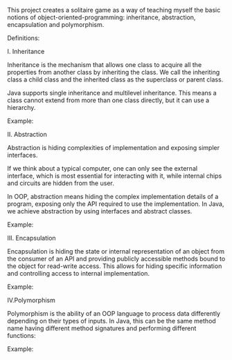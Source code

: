 This project creates a solitaire game as a way of teaching myself
the basic notions of object-oriented-programming: inheritance, abstraction,
encapsulation and polymorphism.


Definitions:

I. Inheritance

Inheritance is the mechanism that allows one class to acquire all the properties from another class by 
inheriting the class. We call the inheriting class a child class and the inherited class as the superclass 
or parent class.

Java supports single inheritance and multilevel inheritance. This means a class cannot extend from more 
than one class directly, but it can use a hierarchy.



Example:

II. Abstraction

Abstraction is hiding complexities of implementation and exposing simpler interfaces.

If we think about a typical computer, one can only see the external interface, 
which is most essential for interacting with it, while internal chips and circuits are hidden from the user.

In OOP, abstraction means hiding the complex implementation details of a program, 
exposing only the API required to use the implementation. In Java, we achieve abstraction by using 
interfaces and abstract classes.

Example:


III. Encapsulation

Encapsulation is hiding the state or internal representation of an object from the consumer of an API 
and providing publicly accessible methods bound to the object for read-write access. 
This allows for hiding specific information and controlling access to internal implementation.


Example:

IV.Polymorphism

Polymorphism is the ability of an OOP language to process data differently depending on their types of inputs. 
In Java, this can be the same method name having different method signatures and performing different 
functions:




Example:


